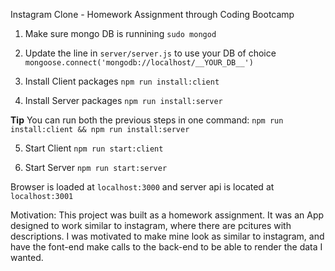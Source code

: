 Instagram Clone - Homework Assignment through Coding Bootcamp

1) Make sure mongo DB is runnining
`sudo mongod`

2) Update the line in `server/server.js` to use your DB of choice
`mongoose.connect('mongodb://localhost/__YOUR_DB__')`

3) Install Client packages
`npm run install:client`

4) Install Server packages
`npm run install:server`

__Tip__
You can run both the previous steps in one command:
`npm run install:client && npm run install:server`

5) Start Client
`npm run start:client`

6) Start Server
`npm run start:server`

Browser is loaded at `localhost:3000` and server api is located at `localhost:3001`

Motivation:
This project was built as a homework assignment. It was an App designed to work similar to instagram, where there are pcitures with descriptions. I was motivated to make mine look as similar to instagram, and have the font-end make calls to the back-end to be able to render the data I wanted.
